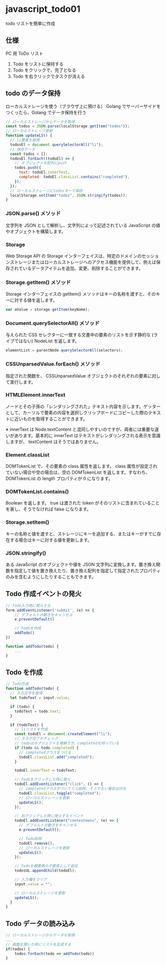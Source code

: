 # javascript_todo01

todo リストを簡単に作成

## 仕様

PC 用 ToDo リスト

1. Todo をリストに保持する
2. Todo をクリックで、完了となる
3. Todo を右クリックでタスクが消える

## todo のデータ保持

ローカルストレージを使う（ブラウザ上に預ける）
Golang でサーバーサイドをつくったら、Golang でデータ保持を行う

```js
// ローカルストレージからデータを取得
const todos = JSON.parse(localStorage.getItem("todos"));
// ローカルストレージ更新
function updateLS() {
  // li要素を取得
  todosEl = document.querySelectorAll("li");
  // 保存データ
  const todos = [];
  todosEl.forEach((todoEl) => {
    // オブジェクトを配列にpush
    todos.push({
      text: todoEl.innerText,
      completed: todoEl.classList.contains("completed"),
    });
  });
  // ローカルストレージにtodosキーで保存
  localStorage.setItem("todos", JSON.stringify(todos));
}
```

### JSON.parse() メソッド

文字列を JSON として解析し、文字列によって記述されている JavaScript の値やオブジェクトを構築します。

### Storage

Web Storage API の Storage インターフェイスは、特定のドメインのセッションストレージまたはローカルストレージへのアクセス機能を提供して、例えば保存されているデータアイテムを追加、変更、削除することができます。

### Storage.getItem() メソッド

Storage インターフェイスの getItem() メソッドはキーの名称を渡すと、そのキーに対する値を返します。

```js
var aValue = storage.getItem(keyName);
```

### Document.querySelectorAll() メソッド

与えられた CSS セレクターに一致する文書中の要素のリストを示す静的な (ライブではない) NodeList を返します。

```js
elementList = parentNode.querySelectorAll(selectors);
```

### CSSUnparsedValue.forEach() メソッド

指定された関数を、 CSSUnparsedValue オブジェクトのそれぞれの要素に対して実行します。

### HTMLElement.innerText

ノードとその子孫の「レンダリングされた」テキスト内容を示します。ゲッターとして、カーソルで要素の内容を選択しクリップボードにコピーした際のテキストに近いものを取得することができます。

※ innerText は Node.textContent と混同しやすいのですが、両者には重要な違いがあります。基本的に innerText はテキストがレンダリングされる表示を意識しますが、 textContent はそうではありません。

### Element.classList

DOMTokenList で、その要素の class 属性を返します。 class 属性が設定されていない場合や空の場合は、空の DOMTokenList を返します。すなわち、 DOMTokenList の length プロパティが 0 になります。

### DOMTokenList.contains()

Boolean を返します。 true は渡された token がそのリストに含まれていることを表し、そうでなければ false になります。

### Storage.setItem()

キーの名称と値を渡すと、ストレージにキーを追加する、またはキーがすでに存在する場合はキーに対する値を更新します。

### JSON.stringify()

ある JavaScript のオブジェクトや値を JSON 文字列に変換します。置き換え関数を指定して値を置き換えたり、置き換え配列を指定して指定されたプロパティのみを含むようにしたりすることもできます。

## Todo 作成イベントの発火

```js
// Todo入力時に発火する
form.addEventListener('submit', (e) => {
    // デフォルトの動きをキャンセル
    e.preventDefault()

    // Todoを作成
    addTodo()
})

function addTodo(todo) {
    ...
}
```

## Todo を作成

```js
// Todo作成
function addTodo(todo) {
  // 入力文字を取得
  let todoText = input.value;

  if (todo) {
    todoText = todo.text;
  }

  if (todoText) {
    // liリストを作成
    const todoEl = document.createElement("li");
    // タスク完了かチェック
    // todoはオブジェクトを格納でき、completedを持っている
    if (todo && todo.completed) {
      // completedクラスをつける
      todoEl.classList.add("completed");
    }

    todoEl.innerText = todoText;

    // Todoをクリックした時に発火
    todoEl.addEventListener("click", () => {
      // completedクラスがついてたら削除、そうでない場合は付与
      todoEl.classList.toggle("completed");
      // ローカルストレージを更新
      updateLS();
    });

    // 右クリックした時に発火するイベント
    todoEl.addEventListener("contextmenu", (e) => {
      // デフォルトの動きをキャンセル
      e.preventDefault();

      // Todo削除
      todoEl.remove();
      // ローカルストレージを更新
      updateLS();
    });

    // Todoを親要素の子要素として追加
    todosUL.appendChild(todoEl);

    // 入力欄をクリア
    input.value = "";

    // ローカルストレージを更新
    updateLS();
  }
}
```

## Todo データの読み込み

```js
// ローカルストレージからデータを取得
...
// 画面を開いた時にリストを生成する
if(todos) {
    todos.forEach(todo => addTodo(todo))
}
```

